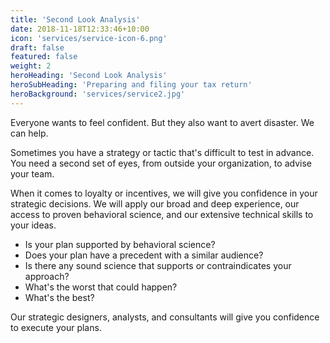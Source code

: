 ```yaml
---
title: 'Second Look Analysis'
date: 2018-11-18T12:33:46+10:00
icon: 'services/service-icon-6.png'
draft: false
featured: false
weight: 2
heroHeading: 'Second Look Analysis'
heroSubHeading: 'Preparing and filing your tax return'
heroBackground: 'services/service2.jpg'
---
```


Everyone wants to feel confident. But they also want to avert disaster. We can help.

Sometimes you have a strategy or tactic that's difficult to test in advance. You need a second set of eyes, from outside your organization, to advise your team.

When it comes to loyalty or incentives, we will give you confidence in your strategic decisions. We will apply our broad and deep experience, our access to proven behavioral science, and our extensive technical skills to your ideas. 

* Is your plan supported by behavioral science?
* Does your plan have a precedent with a similar audience?
* Is there any sound science that supports or contraindicates your approach?
* What's the worst that could happen?
* What's the best?

Our strategic designers, analysts, and consultants will give you confidence to execute your plans. 